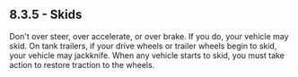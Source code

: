 ## 8.3.5 - Skids
Don't over steer, over accelerate, or over brake. If you do, your vehicle may skid. On tank trailers, if your drive wheels or trailer wheels begin to skid, your vehicle may jackknife. When any vehicle starts to skid, you must take action to restore traction to the wheels.